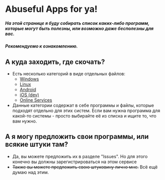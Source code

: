 # Abuseful Apps for ya!
##### На этой странице я буду собирать список каких-либо программ, которые могут быть полезны, или возможно даже бесполезны для вас.
##### Рекомендуемо к ознакомлению.

## А куда заходить, где скочать?
- Есть несколько категорий в виде отдельных файлов:
  - [Windows](/systems/windows.md)
  - [Linux](/systems/linux.md)
  - [Android](/systems/android.md)
  - [iOS (dev)](/systems/ios.md)
  - [Online Services](/systems/online.md)
- Данные категории содержат в себе программы и файлы, которые подходят отдельно для этих систем. Если вам нужна программа для какой-то системы - просто выбирайте её из списка и ищите то, что вам нужно.

## А я могу предложить свои программы, или всякие штуки там?
- Да, вы можете предложить их в разделе "Issues". Но для этого конечно вы должны зарегистрироваться на этом сервисе
- ~~Также вы можете предложить свою штуковину лично мне.~~ Всё ещё думаю над этим.

